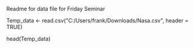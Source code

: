 Readme for data file for Friday Seminar

Temp_data <- read.csv("C:/Users/frank/Downloads/Nasa.csv", header = TRUE)

head(Temp_data)

